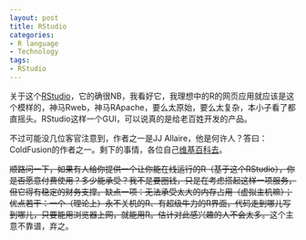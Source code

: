 ```yaml
---
layout: post
title: RStudio
categories:
- R language
- Technology
tags:
- RStudio
---
```


关于这个[RStudio](http://www.rstudio.org/)，它的确很NB，我看好它，我理想中的R的网页应用就应该是这个模样的，神马Rweb，神马RApache，要么太原始，要么太复杂，本小子看了都直摇头。RStudio这样一个GUI，可以说真的是给老百姓开发的产品。

不过可能没几位客官注意到，作者之一是JJ Allaire，他是何许人？答曰：ColdFusion的作者之一。剩下的事情，各位自己[维基百科去](http://en.wikipedia.org/wiki/Joseph_J._Allaire)。

<del>顺路问一下，如果有人给你提供一个让你能在线运行的R（基于这个RStudio），你是否愿意付费使用？多少能承受？我不是要圈钱，只是在考虑搭起这样一项服务，但它得有稳定的财务支撑。缺点一项：无法承受太大的内存占用（虚拟主机嘛）；优点若干：一个（理论上）永不关机的R、有超级牛力的R界面，代码走到哪儿写到哪儿，只要能用浏览器上网，就能用R。估计对此感兴趣的人不会太多。</del>这个主意不靠谱，弃之。
